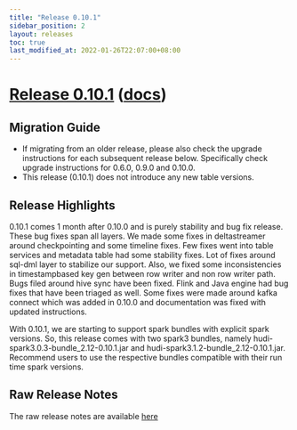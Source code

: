 ```yaml
---
title: "Release 0.10.1"
sidebar_position: 2
layout: releases
toc: true
last_modified_at: 2022-01-26T22:07:00+08:00
---
```

# [Release 0.10.1](https://github.com/apache/hudi/releases/tag/release-0.10.1) ([docs](/docs/quick-start-guide))

## Migration Guide

* If migrating from an older release, please also check the upgrade instructions for each subsequent release below. Specifically check upgrade instructions for 0.6.0, 0.9.0 and 0.10.0.
* This release (0.10.1) does not introduce any new table versions.

## Release Highlights
0.10.1 comes 1 month after 0.10.0 and is purely stability and bug fix release. These bug fixes span all layers. 
We made some fixes in deltastreamer around checkpointing and some timeline fixes. Few fixes went into table services and 
metadata table had some stability fixes. Lot of fixes around sql-dml layer to stabilize our support.
Also, we fixed some inconsistencies in timestampbased key gen between row writer and non row writer path.
Bugs filed around hive sync have been fixed. Flink and Java engine had bug fixes that have been triaged as well. 
Some fixes were made around kafka connect which was added in 0.10.0 and documentation was fixed with updated instructions. 

With 0.10.1, we are starting to support spark bundles with explicit spark versions. So, this release comes with two 
spark3 bundles, namely hudi-spark3.0.3-bundle_2.12-0.10.1.jar and hudi-spark3.1.2-bundle_2.12-0.10.1.jar. 
Recommend users to use the respective bundles compatible with their run time spark versions.

## Raw Release Notes
The raw release notes are available [here](https://issues.apache.org/jira/secure/ReleaseNote.jspa?projectId=12322822&version=12351135)
